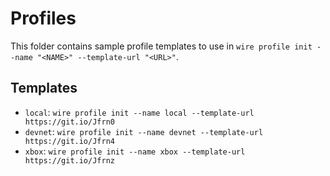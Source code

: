 # Profiles

This folder contains sample profile templates to use in `wire profile init --name "<NAME>" --template-url "<URL>"`.

## Templates

* `local`: `wire profile init --name local --template-url https://git.io/Jfrn0`
* `devnet`: `wire profile init --name devnet --template-url https://git.io/Jfrn4`
* `xbox`: `wire profile init --name xbox --template-url https://git.io/Jfrnz`
